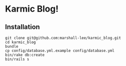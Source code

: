 # Karmic Blog!

## Installation

    git clone git@github.com:marshall-lee/karmic_blog.git
    cd karmic_blog
    bundle
    cp config/database.yml.example config/database.yml
    bin/rake db:create
    bin/rails s
